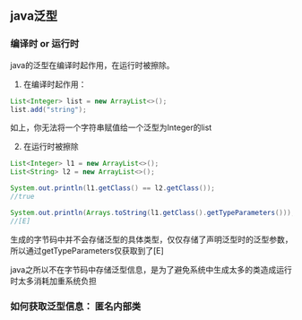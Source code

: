 ## java泛型

### 编译时 or 运行时

java的泛型在编译时起作用，在运行时被擦除。

1. 在编译时起作用：

```java
List<Integer> list = new ArrayList<>();
list.add("string");
```
如上，你无法将一个字符串赋值给一个泛型为Integer的list

2. 在运行时被擦除

```java
List<Integer> l1 = new ArrayList<>();
List<String> l2 = new ArrayList<>();

System.out.println(l1.getClass() == l2.getClass());
//true

System.out.println(Arrays.toString(l1.getClass().getTypeParameters()));
//[E]
```
生成的字节码中并不会存储泛型的具体类型，仅仅存储了声明泛型时的泛型参数，所以通过getTypeParameters仅获取到了[E]

java之所以不在字节码中存储泛型信息，是为了避免系统中生成太多的类造成运行时太多消耗加重系统负担


### 如何获取泛型信息： 匿名内部类
